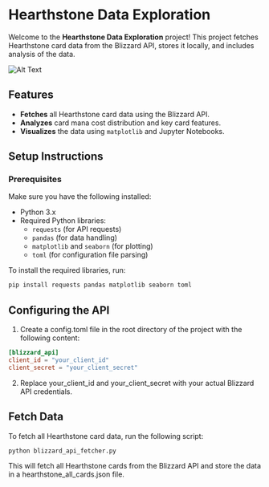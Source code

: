 # Hearthstone Data Exploration

Welcome to the **Hearthstone Data Exploration** project! This project fetches Hearthstone card data from the Blizzard API, stores it locally, and includes analysis of the data.

![Alt Text](https://media1.giphy.com/media/v1.Y2lkPTc5MGI3NjExcDZyN2p1cWl4b3Ayc215N3pybDZtOGgwYTI4a2JsenV0emxucWVnaCZlcD12MV9pbnRlcm5hbF9naWZfYnlfaWQmY3Q9Zw/3LJ50bojhw9Lc9UJqA/giphy.webp)

## Features

- **Fetches** all Hearthstone card data using the Blizzard API.
- **Analyzes** card mana cost distribution and key card features.
- **Visualizes** the data using `matplotlib` and Jupyter Notebooks.

## Setup Instructions

### Prerequisites
Make sure you have the following installed:

- Python 3.x
- Required Python libraries:
  - `requests` (for API requests)
  - `pandas` (for data handling)
  - `matplotlib` and `seaborn` (for plotting)
  - `toml` (for configuration file parsing)

To install the required libraries, run:

```bash
pip install requests pandas matplotlib seaborn toml
```
## Configuring the API

1. Create a config.toml file in the root directory of the project with the following content:

```toml
[blizzard_api]
client_id = "your_client_id"
client_secret = "your_client_secret"
``` 
2. Replace your_client_id and your_client_secret with your actual Blizzard API credentials.

## Fetch Data

To fetch all Hearthstone card data, run the following script:

```bash
python blizzard_api_fetcher.py
``` 

This will fetch all Hearthstone cards from the Blizzard API and store the data in a hearthstone_all_cards.json file.


